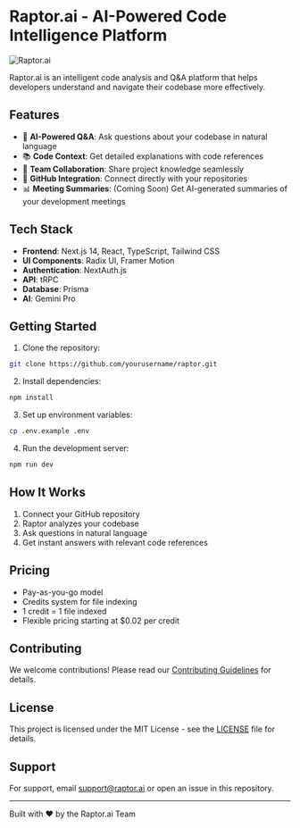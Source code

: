 # Raptor.ai - AI-Powered Code Intelligence Platform

![Raptor.ai](public/favicon.ico)

Raptor.ai is an intelligent code analysis and Q&A platform that helps developers understand and navigate their codebase more effectively.

## Features

- 🤖 **AI-Powered Q&A**: Ask questions about your codebase in natural language
- 📚 **Code Context**: Get detailed explanations with code references
- 🤝 **Team Collaboration**: Share project knowledge seamlessly
- 🔄 **GitHub Integration**: Connect directly with your repositories
- 📊 **Meeting Summaries**: (Coming Soon) Get AI-generated summaries of your development meetings

## Tech Stack

- **Frontend**: Next.js 14, React, TypeScript, Tailwind CSS
- **UI Components**: Radix UI, Framer Motion
- **Authentication**: NextAuth.js
- **API**: tRPC
- **Database**: Prisma
- **AI**: Gemini Pro

## Getting Started

1. Clone the repository:
```bash
git clone https://github.com/yourusername/raptor.git
```

2. Install dependencies:
```bash
npm install
```

3. Set up environment variables:
```bash
cp .env.example .env
```

4. Run the development server:
```bash
npm run dev
```

## How It Works

1. Connect your GitHub repository
2. Raptor analyzes your codebase
3. Ask questions in natural language
4. Get instant answers with relevant code references

## Pricing

- Pay-as-you-go model
- Credits system for file indexing
- 1 credit = 1 file indexed
- Flexible pricing starting at $0.02 per credit

## Contributing

We welcome contributions! Please read our [Contributing Guidelines](CONTRIBUTING.md) for details.

## License

This project is licensed under the MIT License - see the [LICENSE](LICENSE) file for details.

## Support

For support, email support@raptor.ai or open an issue in this repository.

---

Built with ❤️ by the Raptor.ai Team